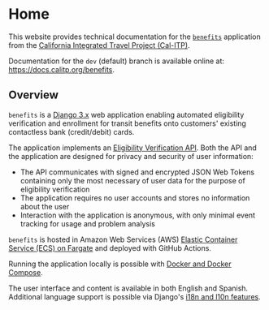 # Home

This website provides technical documentation for the [`benefits`][benefits-repo] application from the
[California Integrated Travel Project (Cal-ITP)][calitp].

Documentation for the `dev` (default) branch is available online at: <https://docs.calitp.org/benefits>.

## Overview

`benefits` is a [Django 3.x][django] web application enabling automated eligibility verification and enrollment for transit
benefits onto customers' existing contactless bank (credit/debit) cards.

The application implements an [Eligibility Verification API](https://docs.calitp.org/eligibility-api/specification). Both the API and the application are
designed for privacy and security of user information:

* The API communicates with signed and encrypted JSON Web Tokens containing only the most necessary of user data
  for the purpose of eligibility verification
* The application requires no user accounts and stores no information about the user
* Interaction with the application is anonymous, with only minimal event tracking for usage and problem analysis

`benefits` is hosted in Amazon Web Services (AWS) [Elastic Container Service (ECS) on Fargate][ecs-fargate] and deployed with
GitHub Actions.

Running the application locally is possible with [Docker and Docker Compose][docker].

The user interface and content is available in both English and Spanish. Additional language support is possible via Django's
[i18n and l10n features][i18n].

[benefits-repo]: https://github.com/cal-itp/benefits
[calitp]: https://calitp.org
[django]: https://docs.djangoproject.com/en/
[docker]: https://www.docker.com/products/docker-desktop
[ecs-fargate]: https://docs.aws.amazon.com/AmazonECS/latest/developerguide/AWS_Fargate.html
[i18n]: https://docs.djangoproject.com/en/3.2/topics/i18n/
